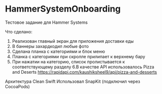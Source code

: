 # HammerSystemOnboarding
Тестовое задание для Hammer Systems

Что сделано:
1. Реализован главный экран для приложения доставки еды
2. В баннеры захардкодил любые фото
3. Сделана планка с категориями и блок
меню
4. Планка с категориями при скролле прилипает к верхнему бару
5. При нажатии на категорию, список пролистывается к
соответствующему разделу
6.В качестве API использовалось Pizza and Deserts https://rapidapi.com/kaushiksheel9/api/pizza-and-desserts

Архитектура Clean Swift
Использовал SnapKit (подключил через CocoaPods)
